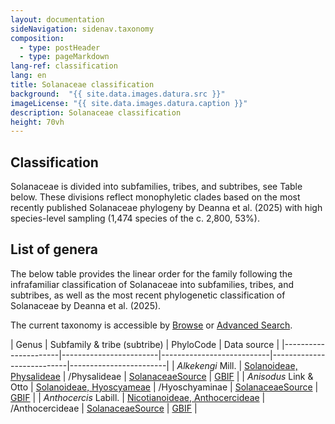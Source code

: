 ```yaml
---
layout: documentation
sideNavigation: sidenav.taxonomy
composition:
  - type: postHeader
  - type: pageMarkdown
lang-ref: classification
lang: en
title: Solanaceae classification
background:  "{{ site.data.images.datura.src }}"
imageLicense: "{{ site.data.images.datura.caption }}"
description: Solanaceae classification
height: 70vh
---
```


## Classification
Solanaceae is divided into subfamilies, tribes, and subtribes, see Table below. These divisions reflect monophyletic clades based on the most recently published Solanaceae phylogeny by Deanna et al. (2025) with high species-level sampling (1,474 species of the c. 2,800, 53%).

## List of genera

The below table provides the linear order for the family following the infrafamiliar classification of Solanaceae into subfamilies, tribes, and subtribes, as well as the most recent phylogenetic classification of Solanaceae by Deanna et al. (2025).

The current taxonomy is accessible by [Browse](/taxonomy/browse) or [Advanced Search](/taxonomy/search).

|  Genus  |  Subfamily & tribe (subtribe) | PhyloCode | Data source  |
|----------------------|------------------------|---------------------------|---------------------------|------------------------| 
| *Alkekengi* Mill. | [Solanoideae, Physalideae](/taxonomy/Physalis) | /Physalideae | [SolanaceaeSource](/taxonomy/taxon/wfo-4000001218-2025-06) | [GBIF](https://www.gbif.org/species/7299176) |
| *Anisodus* Link & Otto | [Solanoideae, Hyoscyameae](/taxonomy/Atropa) | /Hyoschyaminae | [SolanaceaeSource](/taxonomy/taxon/wfo-4000002178-2025-06) | [GBIF](https://www.gbif.org/species/7299128) |
| *Anthocercis* Labill. | [Nicotianoideae, Anthocercideae](/taxonomy/Anthocercis) | /Anthocercideae | [SolanaceaeSource](/taxonomy/taxon/wfo-4000002429-2025-06) | [GBIF](https://www.gbif.org/species/7300146) |
